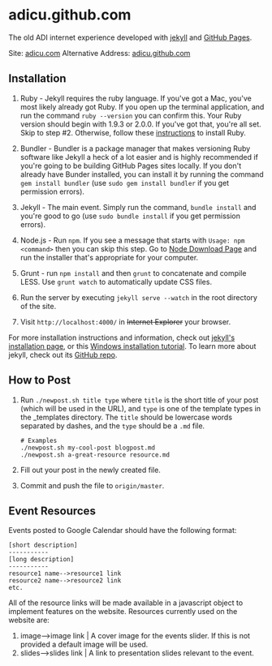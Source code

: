 adicu.github.com
================

The old ADI internet experience developed with [jekyll][1] and [GitHub Pages][2].

Site: [adicu.com][3]
Alternative Address: [adicu.github.com][4]

Installation
------------
1. Ruby - Jekyll requires the ruby language. If you've got a Mac, you've most likely already got Ruby. If you open up the terminal application, and run the command `ruby --version` you can confirm this. Your Ruby version should begin with 1.9.3 or 2.0.0. If you've got that, you're all set. Skip to step #2. Otherwise, follow these [instructions](https://www.ruby-lang.org/en/downloads/) to install Ruby.

2. Bundler - Bundler is a package manager that makes versioning Ruby software like Jekyll a heck of a lot easier and is highly recommended if you're going to be building GitHub Pages sites locally. If you don't already have Bunder installed, you can install it by running the command `gem install bundler` (use `sudo gem install bundler` if you get permission errors).

3. Jekyll - The main event. Simply run the command, `bundle install` and you're good to go (use `sudo bundle install` if you get permission errors).

3. Node.js - Run `npm`.  If you see a message that starts with `Usage: npm <command>` then you can skip this step. Go to [Node Download Page](http://nodejs.org/download/) and run the installer that's appropriate for your computer.

5. Grunt - run `npm install` and then `grunt` to concatenate and compile LESS. Use `grunt watch` to automatically update CSS files.

6. Run the server by executing `jekyll serve --watch` in the root directory of the site.

7. Visit `http://localhost:4000/` in ~~Internet Explorer~~ your browser.

For more installation instructions and information, check out [jekyll's installation page][5], or
this [Windows installation tutorial][6]. To learn more about jekyll, check out its [GitHub repo][7].

How to Post
-----------
1. Run `./newpost.sh title type` where `title` is the short title of your
   post (which will be used in the URL), and `type` is one of the template
   types in the \_templates directory.  The `title` should be lowercase words separated by dashes, and the `type` should be a `.md` file.
   ```
   # Examples
   ./newpost.sh my-cool-post blogpost.md
   ./newpost.sh a-great-resource resource.md
   ```

2. Fill out your post in the newly created file.
3. Commit and push the file to `origin/master`.

Event Resources
---------------
Events posted to Google Calendar should have the following format:

```
[short description]
-----------
[long description]
-----------
resource1 name-->resource1 link
resource2 name-->resource2 link
etc.
```
All of the resource links will be made available in a javascript object to implement features on the website. Resources currently used on the website are:
1. image-->image link | A cover image for the events slider. If this is not provided a default image will be used.
2. slides-->slides link | A link to presentation slides relevant to the event.


[1]: http://jekyllrb.com/
[2]: http://pages.github.com/
[3]: http://www.adicu.com/
[4]: http://adicu.github.com/
[5]: https://github.com/mojombo/jekyll/wiki/install
[6]: http://www.madhur.co.in/blog/2011/09/01/runningjekyllwindows.html
[7]: https://github.com/mojombo/jekyll
[8]: http://daringfireball.net/projects/markdown/basics
